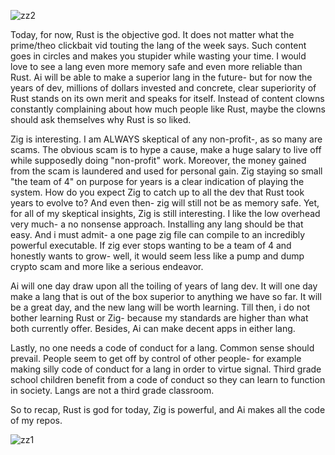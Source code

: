 ![zz2](https://github.com/user-attachments/assets/e54f4c9f-843b-4ae3-85b3-515c673b739e)




Today, for now, Rust is the objective god. It does not matter what the prime/theo clickbait vid touting the lang of the week says. Such content goes in circles and makes you stupider while wasting your time. I would love to see a lang even more memory safe and even more reliable than Rust. Ai will be able to make a superior lang in the future- but for now the years of dev, millions of dollars invested and concrete, clear superiority of Rust stands on its own merit and speaks for itself. Instead of content clowns constantly complaining about how much people like Rust, maybe the clowns should ask themselves why Rust is so liked.

Zig is interesting. I am ALWAYS skeptical of any non-profit-, as so many are scams. The obvious scam is to hype a cause, make a huge salary to live off while supposedly doing "non-profit" work. Moreover, the money gained from the scam is laundered and used for personal gain. Zig staying so small "the team of 4" on purpose for years is a clear indication of playing the system. How do you expect Zig to catch up to all the dev that Rust took years to evolve to? And even then- zig will still not be as memory safe. Yet, for all of my skeptical insights, Zig is still interesting. I like the low overhead very much- a no nonsense approach. Installing any lang should be that easy. And i must admit- a one page zig file can compile to an incredibly powerful executable. If zig ever stops wanting to be a team of 4 and honestly wants to grow- well, it would seem less like a pump and dump crypto scam and more like a serious endeavor.

Ai will one day draw upon all the toiling of years of lang dev. It will one day make a lang that is out of the box superior to anything we have so far. It will be a great day, and the new lang will be worth learning. Till then, i do not bother learning Rust or Zig- because my standards are higher than what both currently offer. Besides, Ai can make decent apps in either lang.

Lastly, no one needs a code of conduct for a lang. Common sense should prevail. People seem to get off by control of other people- for example making silly code of conduct for a lang in order to virtue signal. Third grade school children benefit from a code of conduct so they can learn to function in society. Langs are not a third grade classroom. 

So to recap, Rust is god for today, Zig is powerful, and Ai makes all the code of my repos. 





![zz1](https://github.com/user-attachments/assets/26522f0b-7f6e-43b8-9298-d24958cd6ec4)
